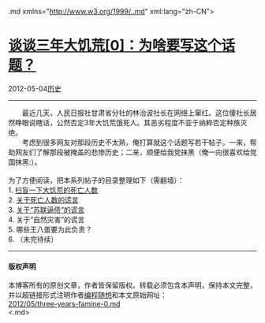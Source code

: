 <!DOCTYPE.md>
.md xmlns="http://www.w3.org/1999/..md" xml:lang="zh-CN">
<head>
<meta http-equiv="Content-Type" content="text.md; charset=utf-8" />
<meta name="generator" content="Python script by program.think@gmail.com" />
<meta name="provider" content="program-think.blogspot.com" />
<link type="text/css" rel="stylesheet" href="../../css/program-think.css" />
<title>谈谈三年大饥荒[0]：为啥要写这个话题？ - 编程随想的博客</title>
</head>
<body>
<div id="main" style="width:100%;">
<h1><a href="../../index.md" title="回到首页">谈谈三年大饥荒[0]：为啥要写这个话题？</a></h1>
<div class="post-info"><span class="date-header">2012-05-04</span><a href="../../tags/E58E86E58FB2.md" class="tag">历史</a> </div>
<hr>
<div class="post">
&#12288;&#12288;最近几天，人民日报社甘肃省分社的林治波社长在网络上窜红。这位傻社长居然睁眼说瞎话，公然否定3年大饥荒饿死人。其恶劣程度不亚于纳粹否定种族灭绝。<br />&#12288;&#12288;考虑到很多网友对那段历史不太熟，俺打算就这个话题写若干帖子。一来，帮助网友们了解那段被掩盖的悲惨历史；二来，顺便给我党抹黑（俺一向很喜欢给党国抹黑:）。<a name='more'></a><!--program-think--><br /><br />为了方便阅读，把本系列帖子的目录整理如下（需翻墙）：<a name="index"> </a><br />1. <a href="../../2012/05/three-years-famine-1.md">扫盲一下大饥荒的死亡人数</a><br />2. <a href="../../2012/05/three-years-famine-2.md">关于死亡人数的谎言</a><br />3. <a href="../../2012/08/three-years-famine-3.md">关于“苏联逼债”的谎言</a><br />4. 关于“自然灾害”的谎言<br />5. 哪些王八蛋要为此负责？<br />6. （未完待续）<div class="blogger-post-footer">
</div>
<hr>
<div class="copyright">
<h4>版权声明</h4>
本博客所有的原创文章，作者皆保留版权。转载必须包含本声明，保持本文完整，并以超链接形式注明作者<a href="mailto:program.think@gmail.com">编程随想</a>和本文原始网址：<br>
<a href="2012/05/three-years-famine-0.md">2012/05/three-years-famine-0.md</a>
</div>
</div>
</body>
<.md>
